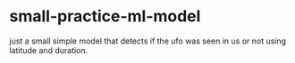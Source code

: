 # small-practice-ml-model
just a small simple model that detects if the ufo was seen in us or not using latitude and duration.
